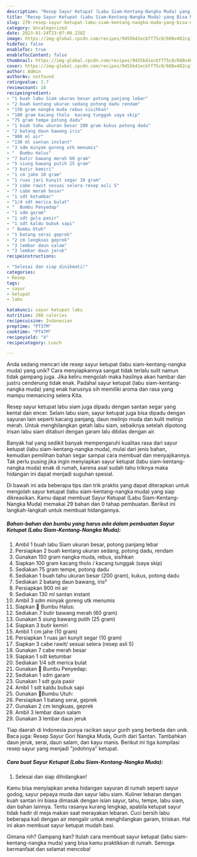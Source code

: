 ```yaml
---
description: "Resep Sayur Ketupat (Labu Siam-Kentang-Nangka Muda) yang Bisa Manjain Lidah"
title: "Resep Sayur Ketupat (Labu Siam-Kentang-Nangka Muda) yang Bisa Manjain Lidah"
slug: 270-resep-sayur-ketupat-labu-siam-kentang-nangka-muda-yang-bisa-manjain-lidah
category: Uncategorized
date: 2023-01-24T23:07:09.228Z
image: https://img-global.cpcdn.com/recipes/9455b41ecbff75c0/680x482cq70/sayur-ketupat-labu-siam-kentang-nangka-muda-foto-resep-utama.jpg
hideToc: false
enableToc: true
enableTocContent: false
thumbnail: https://img-global.cpcdn.com/recipes/9455b41ecbff75c0/680x482cq70/sayur-ketupat-labu-siam-kentang-nangka-muda-foto-resep-utama.jpg
cover: https://img-global.cpcdn.com/recipes/9455b41ecbff75c0/680x482cq70/sayur-ketupat-labu-siam-kentang-nangka-muda-foto-resep-utama.jpg
author: Admin
authorAv: notfound
ratingvalue: 3.7
reviewcount: 18
recipeingredient:
- "1 buah labu Siam ukuran besar potong panjang lebar"
- "2 buah kentang ukuran sedang potong dadu rendam"
- "150 gram nangka muda rebus sisihkan"
- "100 gram kacang tholo  kacang tunggak saya skip"
- "75 gram tempe potong dadu"
- "1 buah tahu ukuran besar 200 gram kukus potong dadu"
- "2 batang daun bawang iris"
- "900 ml air"
- "130 ml santan instant"
- "3 sdm minyak goreng utk menumis"
- "  Bumbu Halus"
- "7 butir bawang merah 60 gram"
- "5 siung bawang putih 25 gram"
- "3 butir kemiri"
- "1 cm jahe 10 gram"
- "1 ruas jari kunyit segar 10 gram"
- "3 cabe rawit sesuai selera resep asli 5"
- "7 cabe merah besar"
- "1 sdt ketumbar"
- "1/4 sdt merica bulat"
- "  Bumbu Penyedap"
- "1 sdm garam"
- "1 sdt gula pasir"
- "1 sdt kaldu bubuk sapi"
- " Bumbu Utuh"
- "1 batang serai geprek"
- "2 cm lengkuas geprek"
- "3 lembar daun salam"
- "3 lembar daun jeruk"
recipeinstructions:

- "Selesai dan siap dinikmati!"
categories:
- Resep
tags:
- sayur
- ketupat
- labu

katakunci: sayur ketupat labu 
nutrition: 260 calories
recipecuisine: Indonesian
preptime: "PT37M"
cooktime: "PT47M"
recipeyield: "4"
recipecategory: Lunch

---
```





Anda sedang mencari ide resep sayur ketupat (labu siam-kentang-nangka muda) yang unik? Cara menyiapkannya sangat tidak terlalu sulit namun tidak gampang juga. Jika keliru mengolah maka hasilnya akan hambar dan justru cenderung tidak enak. Padahal sayur ketupat (labu siam-kentang-nangka muda) yang enak harusnya sih memiliki aroma dan rasa yang mampu memancing selera Kita.





Resep sayur ketupat labu siam juga dipadu dengan santan segar yang kental dan encer. Selain labu siam, sayur ketupat juga bisa dipadu dengan sayuran lain seperti kacang panjang, daun melinjo muda dan kulit melinjo merah. Untuk menghilangkan getah labu siam, sebaiknya setelah dipotong irisan labu siam ditaburi dengan garam lalu dibilas dengan air.

Banyak hal yang sedikit banyak mempengaruhi kualitas rasa dari sayur ketupat (labu siam-kentang-nangka muda), mulai dari jenis bahan, kemudian pemilihan bahan segar sampai cara membuat dan menyajikannya. Tak perlu pusing jika ingin menyiapkan sayur ketupat (labu siam-kentang-nangka muda) enak di rumah, karena asal sudah tahu triknya maka hidangan ini dapat menjadi suguhan spesial.






Di bawah ini ada beberapa tips dan trik praktis yang dapat diterapkan untuk mengolah sayur ketupat (labu siam-kentang-nangka muda) yang siap dikreasikan. Kamu dapat membuat Sayur Ketupat (Labu Siam-Kentang-Nangka Muda) memakai 29 bahan dan 0 tahap pembuatan. Berikut ini langkah-langkah untuk membuat hidangannya.

<!--inarticleads1-->

##### Bahan-bahan dan bumbu yang harus ada dalam pembuatan Sayur Ketupat (Labu Siam-Kentang-Nangka Muda):

1. Ambil 1 buah labu Siam ukuran besar, potong panjang lebar
1. Persiapkan 2 buah kentang ukuran sedang, potong dadu, rendam
1. Gunakan 150 gram nangka muda, rebus, sisihkan
1. Siapkan 100 gram kacang tholo / kacang tunggak (saya skip)
1. Sediakan 75 gram tempe, potong dadu
1. Sediakan 1 buah tahu ukuran besar (200 gram), kukus, potong dadu
1. Sediakan 2 batang daun bawang, iris²
1. Persiapkan 900 ml air
1. Sediakan 130 ml santan instant
1. Ambil 3 sdm minyak goreng utk menumis
1. Siapkan  🌟 Bumbu Halus:
1. Sediakan 7 butir bawang merah (60 gram)
1. Gunakan 5 siung bawang putih (25 gram)
1. Siapkan 3 butir kemiri
1. Ambil 1 cm jahe (10 gram)
1. Persiapkan 1 ruas jari kunyit segar (10 gram)
1. Siapkan 3 cabe rawit/ sesuai selera (resep asli 5)
1. Gunakan 7 cabe merah besar
1. Siapkan 1 sdt ketumbar
1. Sediakan 1/4 sdt merica bulat
1. Gunakan  🌟 Bumbu Penyedap:
1. Sediakan 1 sdm garam
1. Gunakan 1 sdt gula pasir
1. Ambil 1 sdt kaldu bubuk sapi
1. Gunakan  🌟Bumbu Utuh:
1. Persiapkan 1 batang serai, geprek
1. Gunakan 2 cm lengkuas, geprek
1. Ambil 3 lembar daun salam
1. Gunakan 3 lembar daun jeruk


Tiap daerah di Indonesia punya racikan sayur gurih yang berbeda dan unik. Baca juga: Resep Sayur Gori Nangka Muda, Gurih dari Santan. Tambahkan daun jeruk, serai, daun salam, dan kayu manis. Berikut ini tiga kompilasi resep sayur yang menjadi &#34;jodohnya&#34; ketupat. 

<!--inarticleads2-->

##### Cara buat Sayur Ketupat (Labu Siam-Kentang-Nangka Muda):


1. Selesai dan siap dihidangkan!

Kamu bisa menyiapkan aneka hidangan sayuran di rumah seperti sayur godog, sayur pepaya muda dan sayur labu siam. Kuliner lebaran dengan kuah santan ini biasa dimasak dengan isian sayur, tahu, tempe, labu siam, dan bahan lainnya. Tentu rasanya kurang lengkap, apabila ketupat sayur tidak hadir di meja makan saat merayakan lebaran. Cuci bersih labu beberapa kali dengan air mengalir untuk menghilangkan garam, tiriskan. Hal ini akan membuat sayur ketupat mudah basi. 

Gimana nih? Gampang kan? Itulah cara membuat sayur ketupat (labu siam-kentang-nangka muda) yang bisa kamu praktikkan di rumah. Semoga bermanfaat dan selamat mencoba!
